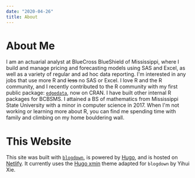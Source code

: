 ```yaml
---
date: "2020-04-26"
title: About
---
```


# About Me

I am an actuarial analyst at BlueCross BlueShield of Mississippi, where I build and manage pricing and forecasting models using SAS and Excel, as well as a variety of regular and ad hoc data reporting. I'm interested in any jobs that use more R and ~~less~~ no SAS or Excel. I love R and the R community, and I recently contributed to the R community with my first public package: [`edgedata`](https://github.com/ArctiCondor/edgedata), now on CRAN. I have built other internal R packages for BCBSMS. I attained a BS of mathematics from Mississippi State University with a minor in computer science in 2017. When I'm not working or learning more about R, you can find me spending time with family and climbing on my home bouldering wall.

# This Website

This site was built with [`blogdown`](https://github.com/rstudio/blogdown), is powered by [Hugo](https://gohugo.io), and is hosted on [Netlify](https://www.netlify.com/). It currently uses the [Hugo xmin](https://github.com/yihui/hugo-xmin) theme adapted for `blogdown` by Yihui Xie.
